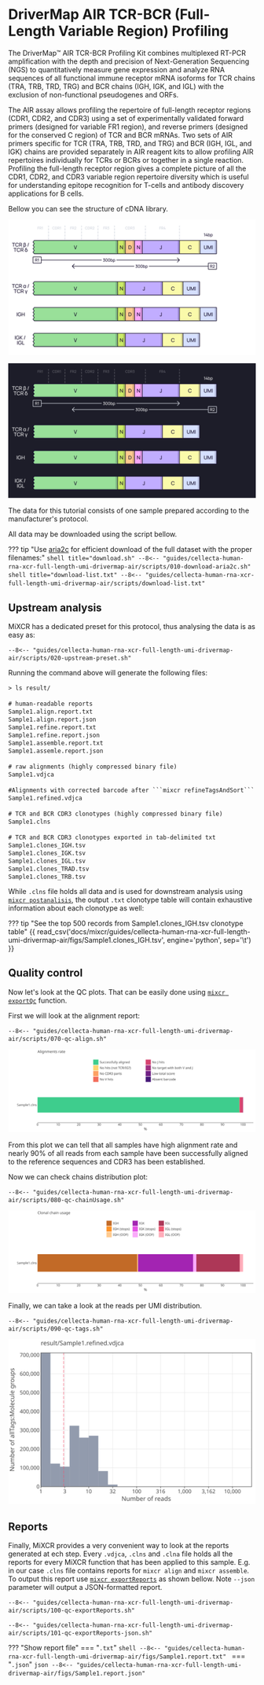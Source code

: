 # DriverMap AIR TCR-BCR (Full-Length Variable Region) Profiling

The DriverMap™ AIR TCR-BCR Profiling Kit combines multiplexed RT-PCR amplification with the depth and precision of Next-Generation Sequencing (NGS) to quantitatively measure gene expression and analyze RNA sequences of all functional immune receptor mRNA isoforms for TCR chains (TRA, TRB, TRD, TRG) and BCR chains (IGH, IGK, and IGL) with the exclusion of non-functional pseudogenes and ORFs.

The AIR assay allows profiling the repertoire of full-length receptor regions (CDR1, CDR2, and CDR3) using a set of experimentally validated forward primers (designed for variable FR1 region), and reverse primers (designed for the conserved C region) of TCR and BCR mRNAs. Two sets of AIR primers specific for TCR (TRA, TRB, TRD, and TRG) and BCR (IGH, IGL, and IGK) chains are provided separately in AIR reagent kits to allow profiling AIR repertoires individually for TCRs or BCRs or together in a single reaction. Profiling the full-length receptor region gives a complete picture of all the CDR1, CDR2, and CDR3 variable region repertoire diversity which is useful for understanding epitope recognition for T-cells and antibody discovery applications for B cells.

Bellow you can see the structure of cDNA library.

![](../reference/pics/cellecta-human-rna-xcr-full-length-umi-drivermap-air-light.svg#only-light)

![](../reference/pics/cellecta-human-rna-xcr-full-length-umi-drivermap-air-dark.svg#only-dark)

The data for this tutorial consists of one sample prepared according to the manufacturer's protocol.

All data may be downloaded using the script bellow.

??? tip "Use [aria2c](https://aria2.github.io) for efficient download of the full dataset with the proper filenames:"
    ```shell title="download.sh"
    --8<-- "guides/cellecta-human-rna-xcr-full-length-umi-drivermap-air/scripts/010-download-aria2c.sh"
    ```
    ```shell title="download-list.txt"
    --8<-- "guides/cellecta-human-rna-xcr-full-length-umi-drivermap-air/scripts/download-list.txt"
    ```
## Upstream analysis

MiXCR has a dedicated preset for this protocol, thus analysing the data is as easy as:

```shell
--8<-- "guides/cellecta-human-rna-xcr-full-length-umi-drivermap-air/scripts/020-upstream-preset.sh"
```

Running the command above will generate the following files:

```shell
> ls result/

# human-readable reports 
Sample1.align.report.txt
Sample1.align.report.json
Sample1.refine.report.txt
Sample1.refine.report.json
Sample1.assemble.report.txt
Sample1.assemle.report.json

# raw alignments (highly compressed binary file)
Sample1.vdjca

#Alignments with corrected barcode after ```mixcr refineTagsAndSort```
Sample1.refined.vdjca

# TCR and BCR CDR3 clonotypes (highly compressed binary file)
Sample1.clns

# TCR and BCR CDR3 clonotypes exported in tab-delimited txt
Sample1.clones_IGH.tsv
Sample1.clones_IGK.tsv
Sample1.clones_IGL.tsv
Sample1.clones_TRAD.tsv
Sample1.clones_TRB.tsv
```

While `.clns` file holds all data and is used for downstream analysis using [`mixcr postanalisis`](../reference/mixcr-postanalysis.md), the output `.txt` clonotype table will contain exhaustive information about each clonotype as well:

??? tip "See the top 500 records from Sample1.clones_IGH.tsv clonotype table"
    {{ read_csv('docs/mixcr/guides/cellecta-human-rna-xcr-full-length-umi-drivermap-air/figs/Sample1.clones_IGH.tsv', engine='python', sep='\t') }}


## Quality control

Now let's look at the QC plots. That can be easily done using [`mixcr exportQc`](../reference/mixcr-exportQc.md)
function.

First we will look at the alignment report:

```shell
--8<-- "guides/cellecta-human-rna-xcr-full-length-umi-drivermap-air/scripts/070-qc-align.sh"
```

![align QC](cellecta-human-rna-xcr-full-length-umi-drivermap-air/figs/alignQc.svg)

From this plot we can tell that all samples have high alignment rate and nearly 90% of all reads from each sample have been successfully aligned to the reference sequences and CDR3 has been established. 

Now we can check chains distribution plot:

```shell
--8<-- "guides/cellecta-human-rna-xcr-full-length-umi-drivermap-air/scripts/080-qc-chainUsage.sh"
```

![chain usage QC](cellecta-human-rna-xcr-full-length-umi-drivermap-air/figs/chainUsage.svg)

Finally, we can take a look at the reads per UMI distribution.

```shell
--8<-- "guides/cellecta-human-rna-xcr-full-length-umi-drivermap-air/scripts/090-qc-tags.sh"
```

![tags QC](cellecta-human-rna-xcr-full-length-umi-drivermap-air/figs/tags.0.svg)


## Reports
Finally, MiXCR provides a very convenient way to look at the reports generated at ech step. Every `.vdjca`, `.clns` and `.clna` file holds all the reports for every MiXCR function that has been applied to this sample. E.g. in our case `.clns` file contains reports for `mixcr align` and `mixcr assemble`. To output this report use [`mixcr exportReports`](../reference/mixcr-exportReports.md) as shown bellow. Note `--json` parameter will output a JSON-formatted report.

```shell
--8<-- "guides/cellecta-human-rna-xcr-full-length-umi-drivermap-air/scripts/100-qc-exportReports.sh"
```

```shell
--8<-- "guides/cellecta-human-rna-xcr-full-length-umi-drivermap-air/scripts/101-qc-exportReports-json.sh"
```

??? "Show report file"
    === "`.txt`"
        ```shell
        --8<-- "guides/cellecta-human-rna-xcr-full-length-umi-drivermap-air/figs/Sample1.report.txt"
        ```
    === "`.json`"
        ```json
        --8<-- "guides/cellecta-human-rna-xcr-full-length-umi-drivermap-air/figs/Sample1.report.json"
        ```